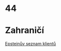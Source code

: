 # 44

#  Zahraničí

[Epsteinův seznam klientů](https://www.independent.co.uk/news/world/americas/jeffrey-epstein-list-names-b2697066.html)
